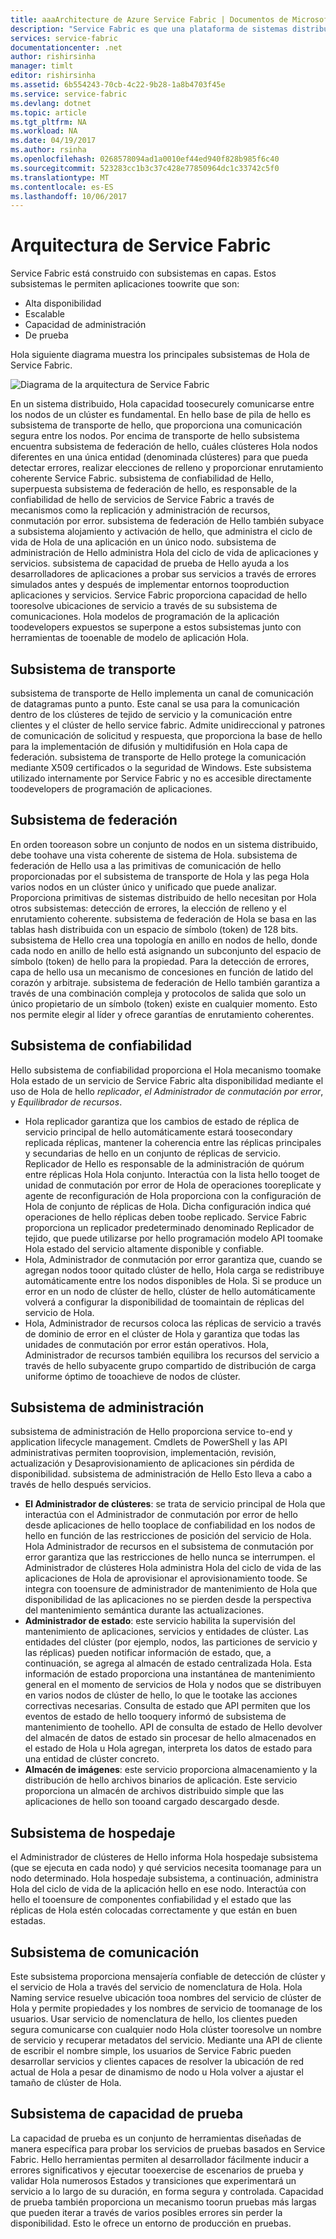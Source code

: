 ```yaml
---
title: aaaArchitecture de Azure Service Fabric | Documentos de Microsoft
description: "Service Fabric es que una plataforma de sistemas distribuidos utiliza toobuild escalable, confiable y administrar con facilidad aplicaciones de nube Hola. Este artículo muestra la arquitectura de Hola de Service Fabric."
services: service-fabric
documentationcenter: .net
author: rishirsinha
manager: timlt
editor: rishirsinha
ms.assetid: 6b554243-70cb-4c22-9b28-1a8b4703f45e
ms.service: service-fabric
ms.devlang: dotnet
ms.topic: article
ms.tgt_pltfrm: NA
ms.workload: NA
ms.date: 04/19/2017
ms.author: rsinha
ms.openlocfilehash: 0268578094ad1a0010ef44ed940f828b985f6c40
ms.sourcegitcommit: 523283cc1b3c37c428e77850964dc1c33742c5f0
ms.translationtype: MT
ms.contentlocale: es-ES
ms.lasthandoff: 10/06/2017
---
```

# <a name="service-fabric-architecture"></a>Arquitectura de Service Fabric
Service Fabric está construido con subsistemas en capas. Estos subsistemas le permiten aplicaciones toowrite que son:

* Alta disponibilidad
* Escalable
* Capacidad de administración
* De prueba

Hola siguiente diagrama muestra los principales subsistemas de Hola de Service Fabric.

![Diagrama de la arquitectura de Service Fabric](media/service-fabric-architecture/service-fabric-architecture.png)

En un sistema distribuido, Hola capacidad toosecurely comunicarse entre los nodos de un clúster es fundamental. En hello base de pila de hello es subsistema de transporte de hello, que proporciona una comunicación segura entre los nodos. Por encima de transporte de hello subsistema encuentra subsistema de federación de hello, cuáles clústeres Hola nodos diferentes en una única entidad (denominada clústeres) para que pueda detectar errores, realizar elecciones de relleno y proporcionar enrutamiento coherente Service Fabric. subsistema de confiabilidad de Hello, superpuesta subsistema de federación de hello, es responsable de la confiabilidad de hello de servicios de Service Fabric a través de mecanismos como la replicación y administración de recursos, conmutación por error. subsistema de federación de Hello también subyace a subsistema alojamiento y activación de hello, que administra el ciclo de vida de Hola de una aplicación en un único nodo. subsistema de administración de Hello administra Hola del ciclo de vida de aplicaciones y servicios. subsistema de capacidad de prueba de Hello ayuda a los desarrolladores de aplicaciones a probar sus servicios a través de errores simulados antes y después de implementar entornos tooproduction aplicaciones y servicios. Service Fabric proporciona capacidad de hello tooresolve ubicaciones de servicio a través de su subsistema de comunicaciones. Hola modelos de programación de la aplicación toodevelopers expuestos se superpone a estos subsistemas junto con herramientas de tooenable de modelo de aplicación Hola.

## <a name="transport-subsystem"></a>Subsistema de transporte
subsistema de transporte de Hello implementa un canal de comunicación de datagramas punto a punto. Este canal se usa para la comunicación dentro de los clústeres de tejido de servicio y la comunicación entre clientes y el clúster de hello service fabric. Admite unidireccional y patrones de comunicación de solicitud y respuesta, que proporciona la base de hello para la implementación de difusión y multidifusión en Hola capa de federación. subsistema de transporte de Hello protege la comunicación mediante X509 certificados o la seguridad de Windows. Este subsistema utilizado internamente por Service Fabric y no es accesible directamente toodevelopers de programación de aplicaciones.

## <a name="federation-subsystem"></a>Subsistema de federación
En orden tooreason sobre un conjunto de nodos en un sistema distribuido, debe toohave una vista coherente de sistema de Hola. subsistema de federación de Hello usa a las primitivas de comunicación de hello proporcionadas por el subsistema de transporte de Hola y las pega Hola varios nodos en un clúster único y unificado que puede analizar. Proporciona primitivas de sistemas distribuido de hello necesitan por Hola otros subsistemas: detección de errores, la elección de relleno y el enrutamiento coherente. subsistema de federación de Hola se basa en las tablas hash distribuida con un espacio de símbolo (token) de 128 bits. subsistema de Hello crea una topología en anillo en nodos de hello, donde cada nodo en anillo de hello está asignando un subconjunto del espacio de símbolo (token) de hello para la propiedad. Para la detección de errores, capa de hello usa un mecanismo de concesiones en función de latido del corazón y arbitraje. subsistema de federación de Hello también garantiza a través de una combinación compleja y protocolos de salida que solo un único propietario de un símbolo (token) existe en cualquier momento. Esto nos permite elegir al líder y ofrece garantías de enrutamiento coherentes.

## <a name="reliability-subsystem"></a>Subsistema de confiabilidad
Hello subsistema de confiabilidad proporciona el Hola mecanismo toomake Hola estado de un servicio de Service Fabric alta disponibilidad mediante el uso de Hola de hello *replicador*, *el Administrador de conmutación por error*, y  *Equilibrador de recursos*.

* Hola replicador garantiza que los cambios de estado de réplica de servicio principal de hello automáticamente estará toosecondary replicada réplicas, mantener la coherencia entre las réplicas principales y secundarias de hello en un conjunto de réplicas de servicio. Replicador de Hello es responsable de la administración de quórum entre réplicas Hola Hola conjunto. Interactúa con la lista hello tooget de unidad de conmutación por error de Hola de operaciones tooreplicate y agente de reconfiguración de Hola proporciona con la configuración de Hola de conjunto de réplicas de Hola. Dicha configuración indica qué operaciones de hello réplicas deben toobe replicado. Service Fabric proporciona un replicador predeterminado denominado Replicador de tejido, que puede utilizarse por hello programación modelo API toomake Hola estado del servicio altamente disponible y confiable.
* Hola, Administrador de conmutación por error garantiza que, cuando se agregan nodos tooor quitado clúster de hello, Hola carga se redistribuye automáticamente entre los nodos disponibles de Hola. Si se produce un error en un nodo de clúster de hello, clúster de hello automáticamente volverá a configurar la disponibilidad de toomaintain de réplicas del servicio de Hola.
* Hola, Administrador de recursos coloca las réplicas de servicio a través de dominio de error en el clúster de Hola y garantiza que todas las unidades de conmutación por error están operativos. Hola, Administrador de recursos también equilibra los recursos del servicio a través de hello subyacente grupo compartido de distribución de carga uniforme óptimo de tooachieve de nodos de clúster.

## <a name="management-subsystem"></a>Subsistema de administración
subsistema de administración de Hello proporciona service to-end y application lifecycle management. Cmdlets de PowerShell y las API administrativas permiten tooprovision, implementación, revisión, actualización y Desaprovisionamiento de aplicaciones sin pérdida de disponibilidad. subsistema de administración de Hello Esto lleva a cabo a través de hello después servicios.

* **El Administrador de clústeres**: se trata de servicio principal de Hola que interactúa con el Administrador de conmutación por error de hello desde aplicaciones de hello tooplace de confiabilidad en los nodos de hello en función de las restricciones de posición del servicio de Hola. Hola Administrador de recursos en el subsistema de conmutación por error garantiza que las restricciones de hello nunca se interrumpen. el Administrador de clústeres Hola administra Hola del ciclo de vida de las aplicaciones de Hola de aprovisionar el aprovisionamiento toode. Se integra con tooensure de administrador de mantenimiento de Hola que disponibilidad de las aplicaciones no se pierden desde la perspectiva del mantenimiento semántica durante las actualizaciones.
* **Administrador de estado**: este servicio habilita la supervisión del mantenimiento de aplicaciones, servicios y entidades de clúster. Las entidades del clúster (por ejemplo, nodos, las particiones de servicio y las réplicas) pueden notificar información de estado, que, a continuación, se agrega al almacén de estado centralizada Hola. Esta información de estado proporciona una instantánea de mantenimiento general en el momento de servicios de Hola y nodos que se distribuyen en varios nodos de clúster de hello, lo que le tootake las acciones correctivas necesarias. Consulta de estado que API permiten que los eventos de estado de hello tooquery informó de subsistema de mantenimiento de toohello. API de consulta de estado de Hello devolver del almacén de datos de estado sin procesar de hello almacenados en el estado de Hola u Hola agregan, interpreta los datos de estado para una entidad de clúster concreto.
* **Almacén de imágenes**: este servicio proporciona almacenamiento y la distribución de hello archivos binarios de aplicación. Este servicio proporciona un almacén de archivos distribuido simple que las aplicaciones de hello son tooand cargado descargado desde.

## <a name="hosting-subsystem"></a>Subsistema de hospedaje
el Administrador de clústeres de Hello informa Hola hospedaje subsistema (que se ejecuta en cada nodo) y qué servicios necesita toomanage para un nodo determinado. Hola hospedaje subsistema, a continuación, administra Hola del ciclo de vida de la aplicación hello en ese nodo. Interactúa con hello el tooensure de componentes confiabilidad y el estado que las réplicas de Hola estén colocadas correctamente y que están en buen estadas.

## <a name="communication-subsystem"></a>Subsistema de comunicación
Este subsistema proporciona mensajería confiable de detección de clúster y el servicio de Hola a través del servicio de nomenclatura de Hola. Hola Naming service resuelve ubicación tooa nombres del servicio de clúster de Hola y permite propiedades y los nombres de servicio de toomanage de los usuarios. Usar servicio de nomenclatura de hello, los clientes pueden segura comunicarse con cualquier nodo Hola clúster tooresolve un nombre de servicio y recuperar metadatos del servicio. Mediante una API de cliente de escribir el nombre simple, los usuarios de Service Fabric pueden desarrollar servicios y clientes capaces de resolver la ubicación de red actual de Hola a pesar de dinamismo de nodo u Hola volver a ajustar el tamaño de clúster de Hola.

## <a name="testability-subsystem"></a>Subsistema de capacidad de prueba
La capacidad de prueba es un conjunto de herramientas diseñadas de manera específica para probar los servicios de pruebas basados en Service Fabric. Hello herramientas permiten al desarrollador fácilmente inducir a errores significativos y ejecutar tooexercise de escenarios de prueba y validar Hola numerosos Estados y transiciones que experimentará un servicio a lo largo de su duración, en forma segura y controlada. Capacidad de prueba también proporciona un mecanismo toorun pruebas más largas que pueden iterar a través de varios posibles errores sin perder la disponibilidad. Esto le ofrece un entorno de producción en pruebas.

